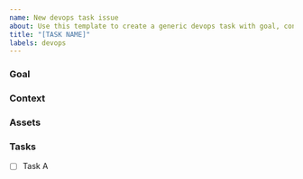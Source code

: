 ```yaml
---
name: New devops task issue
about: Use this template to create a generic devops task with goal, context and sub-task list
title: "[TASK NAME]"
labels: devops
---
```

### Goal



### Context



### Assets



### Tasks

- [ ] Task A
